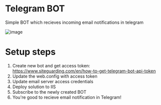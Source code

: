 # Telegram BOT 
Simple BOT which recieves incoming email notifications in telegram 

![image](https://user-images.githubusercontent.com/298479/193360397-b37bb65b-03cd-4dae-8f66-5e995e8cde1f.png)

# Setup steps
1. Create new bot and get access token: https://www.siteguarding.com/en/how-to-get-telegram-bot-api-token
2. Update the web.config with access token
3. Update email server access credentials
4. Deploy solution to IIS
5. Subscribe to the newly created BOT
6. You're good to recieve email notification in Telegram!
